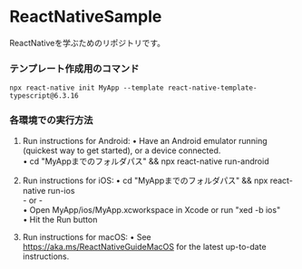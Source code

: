 # ReactNativeSample
ReactNativeを学ぶためのリポジトリです。

### テンプレート作成用のコマンド
   `npx react-native init MyApp --template react-native-template-typescript@6.3.16`

### 各環境での実行方法
   1. Run instructions for Android:
      • Have an Android emulator running (quickest way to get started), or a device connected.  
      • cd "MyAppまでのフォルダパス" && npx react-native run-android  
  
   2. Run instructions for iOS:
    • cd "MyAppまでのフォルダパス" && npx react-native run-ios  
    - or -  
    • Open MyApp/ios/MyApp.xcworkspace in Xcode or run "xed -b ios"  
    • Hit the Run button  
    
   3. Run instructions for macOS:
    • See https://aka.ms/ReactNativeGuideMacOS for the latest up-to-date instructions.  
